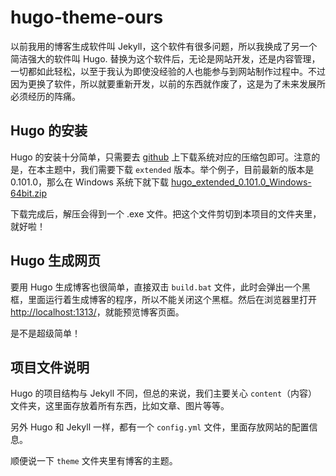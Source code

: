 # hugo-theme-ours

以前我用的博客生成软件叫 Jekyll，这个软件有很多问题，所以我换成了另一个简洁强大的软件叫 Hugo. 替换为这个软件后，无论是网站开发，还是内容管理，一切都如此轻松，以至于我认为即使没经验的人也能参与到网站制作过程中。不过因为更换了软件，所以就要重新开发，以前的东西就作废了，这是为了未来发展所必须经历的阵痛。

## Hugo 的安装

Hugo 的安装十分简单，只需要去 [github](https://github.com/gohugoio/hugo/releases) 上下载系统对应的压缩包即可。注意的是，在本主题中，我们需要下载 `extended` 版本。举个例子，目前最新的版本是 0.101.0，那么在 Windows 系统下就下载 [hugo_extended_0.101.0_Windows-64bit.zip](https://github.com/gohugoio/hugo/releases/download/v0.101.0/hugo_extended_0.101.0_Windows-64bit.zip)

下载完成后，解压会得到一个 .exe 文件。把这个文件剪切到本项目的文件夹里，就好啦！

## Hugo 生成网页

要用 Hugo 生成博客也很简单，直接双击 `build.bat` 文件，此时会弹出一个黑框，里面运行着生成博客的程序，所以不能关闭这个黑框。然后在浏览器里打开 <http://localhost:1313/>，就能预览博客页面。

是不是超级简单！

## 项目文件说明

Hugo 的项目结构与 Jekyll 不同，但总的来说，我们主要关心 `content`（内容）文件夹，这里面存放着所有东西，比如文章、图片等等。

另外 Hugo 和 Jekyll 一样，都有一个 `config.yml` 文件，里面存放网站的配置信息。

顺便说一下 `theme` 文件夹里有博客的主题。
